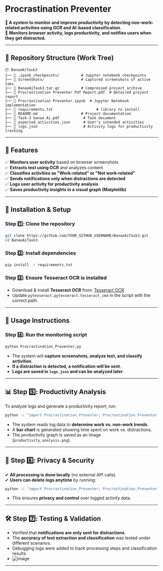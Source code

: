 # **Procrastination Preventer**

**📌 A system to monitor and improve productivity by detecting non-work-related activities using OCR and AI-based classification.**  
🚀 **Monitors browser activity, logs productivity, and notifies users when they get distracted.**  

---

## **📂 Repository Structure (Work Tree)**  
```
📦 BanaoAiTask3
├── 📂 .ipynb_checkpoints/          # Jupyter notebook checkpoints
├── 📂 ScreenShots/                 # Captured screenshots of active tabs
├── 📜 BanaoAiTask3.tar.gz          # Compressed project archive
├── 📜 Procrastination Preventer Pdf Report.pdf  # Detailed project report
├── 📜 Procrastination Preventer.ipynb  # Jupyter Notebook implementation
├── 📜 requirements.txt                    # library to install
├── 📜 README.md                    # Project documentation
├── 📜 Task-3 banao Ai.pdf           # Task document
├── 📜 expected_activities.json      # User's intended activities
├── 📜 logs.json                     # Activity logs for productivity tracking
```

---

## **📌 Features**
✅ **Monitors user activity** based on browser screenshots  
✅ **Extracts text using OCR** and analyzes content  
✅ **Classifies activities as "Work-related" or "Not work-related"**  
✅ **Sends notifications only when distractions are detected**  
✅ **Logs user activity for productivity analysis**  
✅ **Saves productivity insights in a visual graph (Matplotlib)**  

---

## **🔧 Installation & Setup**

### **Step 1️⃣: Clone the repository**  
```bash
git clone https://github.com/YOUR_GITHUB_USERNAME/BanaoAiTask3.git
cd BanaoAiTask3
```

### **Step 2️⃣: Install dependencies**  
```bash
pip install -r requirements.txt
```

### **Step 3️⃣: Ensure Tesseract OCR is installed**  
- Download & install **Tesseract OCR** from: [Tesseract OCR](https://github.com/tesseract-ocr/tesseract)  
- Update `pytesseract.pytesseract.tesseract_cmd` in the script with the correct path.

---

## **🚀 Usage Instructions**

### **Step 4️⃣: Run the monitoring script**  
```bash
python Procrastination_Preventer.py
```
- The system will **capture screenshots, analyze text, and classify activities**.
- **If a distraction is detected, a notification will be sent**.
- **Logs are saved in `logs.json` and can be analyzed later**.

---

## **📊 Step 5️⃣: Productivity Analysis**
To analyze logs and generate a productivity report, run:
```bash
python -c "import Procrastination_Preventer; Procrastination_Preventer.analyze_logs()"
```
- The system reads log data to **determine work vs. non-work trends**.
- A **bar chart** is generated showing time spent on work vs. distractions.
- The productivity graph is saved as an image (`productivity_analysis.png`).

---

## **📜 Step 6️⃣: Privacy & Security**
✔ **All processing is done locally** (no external API calls).  
✔ **Users can delete logs anytime** by running:  
```bash
python -c "import Procrastination_Preventer; Procrastination_Preventer.delete_logs()"
```
- This ensures **privacy and control** over logged activity data.

---

## **🛠 Step 7️⃣: Testing & Validation**
- Verified that **notifications are only sent for distractions**.
- The **accuracy of text extraction and classification** was tested under different scenarios.
- Debugging logs were added to track processing steps and classification results.
- ![image](https://github.com/user-attachments/assets/b85b5e03-4849-4295-bfbd-5e275883975a)

---  


